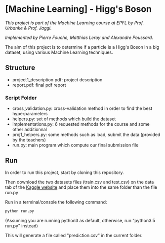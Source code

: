 # [Machine Learning] - Higg's Boson 

*This project is part of the Machine Learning course at EPFL by Prof. Urbanke & Prof. Jaggi.*

*Implemented by Pierre Fouche, Matthias Leroy and Alexandre Poussard.*

The aim of this project is to determine if a particle is a Higg's Boson in a big dataset, using various Machine Learning techniques.

## Structure

- project1_description.pdf: project description
- report.pdf: final pdf report

### Script Folder
- cross_validation.py: cross-validation method in order to find the best hyperparameters
- helpers.py: set of methods which build the dataset
- implementations.py: 6 requested methods for the course and some other additionnal
- proj1_helpers.py: some methods such as load, submit the data (provided by the teachers)
- run.py: main program which compute our final submission file


## Run
In order to run this project, start by cloning this repository.

Then download the two datasets files (train.csv and test.csv) on the data tab of the [Kaggle website](https://www.kaggle.com/c/epfml-higgs)
and place them into the same folder than the file run.py

Run in a terminal/console the following command:
```python
python run.py
```
(Assuming you are running python3 as default, otherwise, run "python3.5 run.py" instead)

This will generate a file called "prediction.csv" in the current folder.

